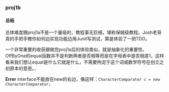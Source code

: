 ### proj1b

#### 总结

总体难度跟proj1a不是一个量级的，教程事无巨细，堪称保姆级教程。Josh老哥真的手把手教你如何边实现功能边用Junit写测试，算是体验了一把TDD。

一个非常重要的收获跟做完proj1a后的体验类似，就是抽象化的重要性。OffByOne的equal函数并不是判断两者是否相等而是在字母表中是否相差1，这样看来我们想让equal是什么它就是什么，不需要拘泥于这个词或数学符号在创立之初原本的意思。、



**Error** interface不能放在new的右边，像这样：``CharacterComparator c = new CharacterComparator;``